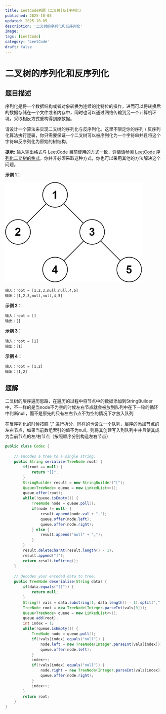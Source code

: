 ```yaml
---
title: LeetCode刷题（二叉树[反]序列化）
published: 2025-10-05
updated: 2025-10-05
description: '二叉树的序列化和反序列化'
image: ''
tags: [LeetCode]
category: 'LeetCode'
draft: false 
---
```


# 二叉树的序列化和反序列化

## 题目描述

序列化是将一个数据结构或者对象转换为连续的比特位的操作，进而可以将转换后的数据存储在一个文件或者内存中，同时也可以通过网络传输到另一个计算机环境，采取相反方式重构得到原数据。

请设计一个算法来实现二叉树的序列化与反序列化。这里不限定你的序列 / 反序列化算法执行逻辑，你只需要保证一个二叉树可以被序列化为一个字符串并且将这个字符串反序列化为原始的树结构。

**提示:** 输入输出格式与 LeetCode 目前使用的方式一致，详情请参阅 [LeetCode 序列化二叉树的格式](https://support.leetcode.cn/hc/kb/article/1567641/)。你并非必须采取这种方式，你也可以采用其他的方法解决这个问题。

**示例 1：**

![239](../images/239.jpg)

```
输入：root = [1,2,3,null,null,4,5]
输出：[1,2,3,null,null,4,5]
```

**示例 2：**

```
输入：root = []
输出：[]
```

**示例 3：**

```
输入：root = [1]
输出：[1]
```

**示例 4：**

```
输入：root = [1,2]
输出：[1,2]
```



## 题解

二叉树的层序遍历思路，在遍历的过程中将节点中的数据添加到StringBuilder中，不一样的是当node不为空的时候左右节点就会被放到队列中在下一轮的循环中判断null，而不是原先的只有左右节点不为空的情况下才放入队列

在反序列化的时候按照 "," 进行拆分，同样的也设立一个队列，层序的添加节点的左右节点，如果当前数组索引的值不为null，则将其创建写入到队列中并且使其成为当前节点的左/右节点（按照顺序分别构造左右节点）

```java
public class Codec {

    // Encodes a tree to a single string.
    public String serialize(TreeNode root) {
        if(root == null) {
            return "[]";
        }
        StringBuilder result = new StringBuilder("[");
        Queue<TreeNode> queue = new LinkedList<>();
        queue.offer(root);
        while(!queue.isEmpty()) {
            TreeNode node = queue.poll();
            if(node != null) {
                result.append(node.val + ",");
                queue.offer(node.left);
                queue.offer(node.right);
            } else {
                result.append("null" + ",");
            }
        }
        result.deleteCharAt(result.length() - 1);
        result.append("]");
        return result.toString();
    }

    // Decodes your encoded data to tree.
    public TreeNode deserialize(String data) {
        if(data.equals("[]")) {
            return null;
        }
        String[] vals = data.substring(1, data.length() - 1).split(",");
        TreeNode root = new TreeNode(Integer.parseInt(vals[0]));
        Queue<TreeNode> queue = new LinkedList<>();
        queue.add(root);
        int index = 1;
        while(!queue.isEmpty()) {
            TreeNode node = queue.poll();
            if(!vals[index].equals("null")) {
                node.left = new TreeNode(Integer.parseInt(vals[index]));
                queue.offer(node.left);
            }
            index++;
            if(!vals[index].equals("null")) {
                node.right = new TreeNode(Integer.parseInt(vals[index]));
                queue.offer(node.right);
            }
            index++;
        }
        return root;
    }
}
```

